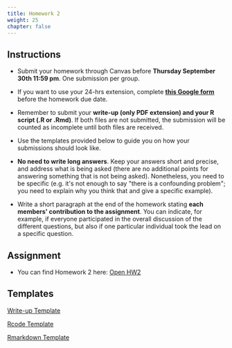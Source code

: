 ```yaml
---
title: Homework 2
weight: 25
chapter: false
---
```


## Instructions

- Submit your homework through Canvas before **Thursday September 30th 11:59 pm**. One submission per group.

- If you want to use your 24-hrs extension, complete **[this Google form](https://forms.gle/3HSsiZBAPSZ8rEYD7)** before the homework due date.

- Remember to submit your **write-up (only PDF extension) and your R script (.R or .Rmd)**. If both files are not submitted, the submission will be counted as incomplete until both files are received.

- Use the templates provided below to guide you on how your submissions should look like.

- **No need to write long answers**. Keep your answers short and precise, and address what is being asked (there are no additional points for answering something that is not being asked). Nonetheless, you need to be specific (e.g. it's not enough to say "there is a confounding problem"; you need to explain why you think that and give a specific example).

- Write a short paragraph at the end of the homework stating **each members' contribution to the assignment**. You can indicate, for example, if everyone participated in the overall discussion of the different questions, but also if one particular individual took the lead on a specific question.

## Assignment

- You can find Homework 2 here: <a onclick="ga('send', 'event', 'External-Link','click','hw2','0','Link');" href="https://sta235.netlify.app/assignments/homework/homework2/STA235H_Fall21_Homework2.html" target="_blank" class="btn btn-default"> Open HW2 <i class="fas fa-external-link-alt"></i></a>

## Templates

<a onclick="ga('send', 'event', 'External-Link','click','hw2_doc','0','Link');" href="https://sta235.netlify.app/assignments/homework/homework2/STA235H_HW2_template.docx" target="_blank" class="btn btn-default"> Write-up Template <i class="fas fa-external-link-alt"></i></a> 
<br>

<a onclick="ga('send', 'event', 'External-Link','click','hw2_code','0','Link');" href="https://sta235.netlify.app/assignments/homework/homework2/STA235H_HW2_template.R" target="_blank" class="btn btn-default"> Rcode Template <i class="fas fa-external-link-alt"></i></a> 
<br>

<a onclick="ga('send', 'event', 'External-Link','click','hw2_rmd','0','Link');" href="https://sta235.netlify.app/assignments/homework/homework2/STA235H_HW2_template.Rmd" target="_blank" class="btn btn-default"> Rmarkdown Template <i class="fas fa-external-link-alt"></i></a> 


<!-- ## Answer Key

- You can find the answer key for Homework 1 here: <a onclick="ga('send', 'event', 'External-Link','click','hw1_key','0','Link');" href="https://sta235.netlify.app/assignments/homework/homework1/STA235H_Fall21_Homework1_AnswerKey.html" target="_blank" class="btn btn-default"> Open HW1 Answer Key <i class="fas fa-external-link-alt"></i></a>  -->